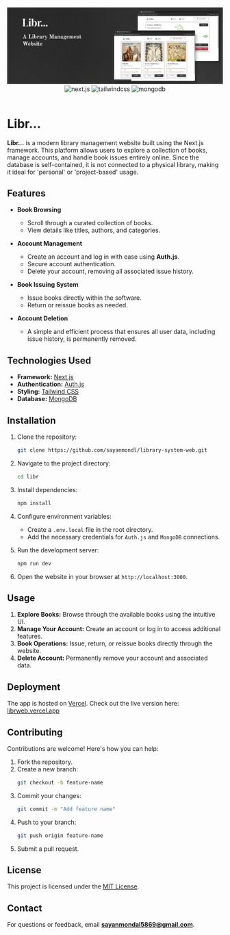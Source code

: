 <div align="center">
  <br />
    <a href="https://librweb.vercel.app" target="_blank">
      <img src="/public/banner-librweb.jpg" alt="banner">
    </a>
  <br />

  <div>
    <img src="https://img.shields.io/badge/Next-black?style=for-the-badge&logo=next.js&logoColor=white" alt="next.js" />
    <img src="https://img.shields.io/badge/-Tailwind_CSS-black?style=for-the-badge&logoColor=white&logo=tailwindcss&color=06B6D4" alt="tailwindcss" />
    <img src="https://img.shields.io/badge/MongoDB-%234ea94b.svg?style=for-the-badge&logo=mongodb&logoColor=white" alt="mongodb" />
  </div>
</div>
<br>

# Libr...

**Libr...** is a modern library management website built using the Next.js framework. This platform allows users to explore a collection of books, manage accounts, and handle book issues entirely online. Since the database is self-contained, it is not connected to a physical library, making it ideal for 'personal' or 'project-based' usage.

## Features

- **Book Browsing**  
  - Scroll through a curated collection of books.
  - View details like titles, authors, and categories.

- **Account Management**  
  - Create an account and log in with ease using **Auth.js**.  
  - Secure account authentication.  
  - Delete your account, removing all associated issue history.

- **Book Issuing System**  
  - Issue books directly within the software.  
  - Return or reissue books as needed.  

- **Account Deletion**  
  - A simple and efficient process that ensures all user data, including issue history, is permanently removed.

## Technologies Used

- **Framework:** [Next.js](https://nextjs.org/)
- **Authentication:** [Auth.js](https://authjs.dev/)
- **Styling:** [Tailwind CSS](https://tailwindcss.com/)
- **Database:** [MongoDB](https://www.mongodb.com/)

## Installation

1. Clone the repository:
   ```bash
   git clone https://github.com/sayanmondl/library-system-web.git
   ```
2. Navigate to the project directory:
   ```bash
   cd libr
   ```
3. Install dependencies:
   ```bash
   npm install
   ```
4. Configure environment variables:
   - Create a `.env.local` file in the root directory.
   - Add the necessary credentials for `Auth.js` and `MongoDB` connections.

5. Run the development server:
   ```bash
   npm run dev
   ```
6. Open the website in your browser at `http://localhost:3000`.

## Usage

1. **Explore Books:** Browse through the available books using the intuitive UI.  
2. **Manage Your Account:** Create an account or log in to access additional features.  
3. **Book Operations:** Issue, return, or reissue books directly through the website.  
4. **Delete Account:** Permanently remove your account and associated data.

## Deployment

The app is hosted on [Vercel](https://vercel.com). Check out the live version here: [librweb.vercel.app](https://librweb.vercel.app)


## Contributing

Contributions are welcome! Here's how you can help:

1. Fork the repository.  
2. Create a new branch:  
   ```bash
   git checkout -b feature-name
   ```
3. Commit your changes:  
   ```bash
   git commit -m "Add feature name"
   ```
4. Push to your branch:  
   ```bash
   git push origin feature-name
   ```
5. Submit a pull request.

## License

This project is licensed under the [MIT License](LICENSE).

## Contact

For questions or feedback, email **[sayanmondal5869@gmail.com](mailto:sayanmondal5869@gmail.com)**.